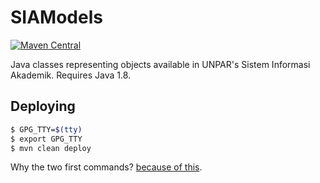 # SIAModels

[![Maven Central](https://img.shields.io/maven-central/v/id.ac.unpar/SIAModels.svg?label=Maven%20Central)](https://search.maven.org/search?q=g:%22id.ac.unpar%22%20AND%20a:%22SIAModels%22)

Java classes representing objects available in UNPAR's Sistem Informasi Akademik. Requires Java 1.8.

## Deploying

```sh
$ GPG_TTY=$(tty)
$ export GPG_TTY
$ mvn clean deploy
```

Why the two first commands? [because of this](https://stackoverflow.com/questions/57591432/gpg-signing-failed-inappropriate-ioctl-for-device-on-macos-with-maven).